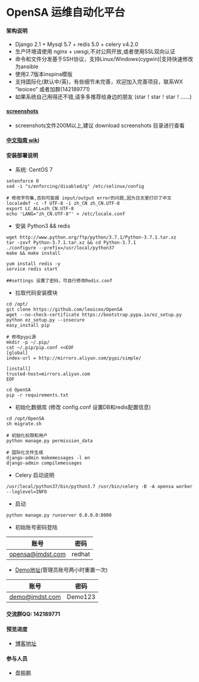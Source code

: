 # OpenSA 运维自动化平台 

#### 架构说明
* Django 2.1 + Mysql 5.7 + redis 5.0 + celery v4.2.0 
* 生产环境请使用 nginx + uwsgi,不对公网开放,或者使用SSL双向认证
* 命令和文件分发基于SSH协议，支持Linux/Windows(cygwin)|支持快速修改为ansible
* 使用2.7版本inspina模版
* 支持国际化(默认中/英)，有些细节未完善，欢迎加入完善项目，联系WX “leoiceo” 或者加群(142189771)
* 如果系统自己用得还不错,请多多推荐给身边的朋友 (star！star！star！......)

#### [screenshots](https://github.com/leoiceo/OpenSA/wiki/screenshots) 
* screenshots文件200M以上,建议 download screenshots 目录进行查看

#### [中文指南 wiki](https://github.com/leoiceo/OpenSA/wiki)

#### 安装部署说明
* 系统: CentOS 7
```
setenforce 0
sed -i "s/enforcing/disabled/g" /etc/selinux/config

# 修改字符集,否则可能报 input/output error的问题,因为日志里打印了中文
localedef -c -f UTF-8 -i zh_CN zh_CN.UTF-8
export LC_ALL=zh_CN.UTF-8
echo 'LANG="zh_CN.UTF-8"' > /etc/locale.conf
```
* 安装 Python3  && redis 
```
wget http://www.python.org/ftp/python/3.7.1/Python-3.7.1.tar.xz
tar -zxvf Python-3.7.1.tar.xz && cd Python-3.7.1 
./configure --prefix=/usr/local/python37
make && make install

yum install redis -y
service redis start

##settings 设置了密码，可自行修改Redis.conf
```
* 拉取代码安装模块
```
cd /opt/
git clone https://github.com/leoiceo/OpenSA
wget --no-check-certificate https://bootstrap.pypa.io/ez_setup.py
python ez_setup.py --insecure
easy_install pip

# 修改pypi源
mkdir -p ~/.pip/
cat ~/.pip/pip.conf <<EOF
[global]
index-url = http://mirrors.aliyun.com/pypi/simple/

[install]
trusted-host=mirrors.aliyun.com
EOF

cd OpenSA
pip -r requirements.txt
```
* 初始化数据库 (修改 config.conf 设置DB和redis配置信息)
```
cd /opt/OpenSA
sh migrate.sh

# 初始化权限和用户
python manage.py permission_data

# 国际化文件生成
django-admin makemessages -l en
django-admin compilemessages
```

* Celery 启动说明
```
/usr/local/python37/bin/python3.7 /usr/bin/celery -B -A opensa worker --loglevel=INFO
```

* 启动
```
python manage.py runserver 0.0.0.0:8000
```
* 初始账号密码登陆

| 账号 | 密码 |
| --- | --- |
| opensa@imdst.com | redhat |

* [Demo地址](http://opensa.imdst.com)(管理员账号两小时重置一次)

| 账号 | 密码 |
| --- | --- |
| demo@imdst.com | Demo123 |

#### 交流群QQ: 142189771

#### 预览进度
* [博客地址](https://blog.imdst.com/kai-yuan-yun-wei-zi-dong-hua-ping-tai-kai-fa-she-ji-si-lu/)

#### 参与人员
* 盘振鹏 
